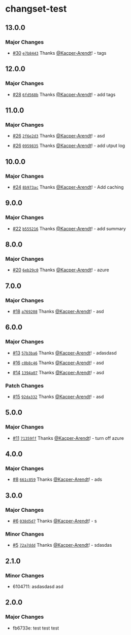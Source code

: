 # changset-test

## 13.0.0

### Major Changes

- [#30](https://github.com/Kacper-Arendt/changeset-test/pull/30) [`e7b8443`](https://github.com/Kacper-Arendt/changeset-test/commit/e7b84439d380b65870e630cbc0405f12986bbbb5) Thanks [@Kacper-Arendt](https://github.com/Kacper-Arendt)! - tags

## 12.0.0

### Major Changes

- [#28](https://github.com/Kacper-Arendt/changeset-test/pull/28) [`6fd568b`](https://github.com/Kacper-Arendt/changeset-test/commit/6fd568ba2c0533b4889f9a2f0fdd889f476a0580) Thanks [@Kacper-Arendt](https://github.com/Kacper-Arendt)! - add tags

## 11.0.0

### Major Changes

- [#26](https://github.com/Kacper-Arendt/changeset-test/pull/26) [`2f6e2d3`](https://github.com/Kacper-Arendt/changeset-test/commit/2f6e2d3e3b9f1d72b2cb60c9f7c102c8377b01c1) Thanks [@Kacper-Arendt](https://github.com/Kacper-Arendt)! - asd

- [#26](https://github.com/Kacper-Arendt/changeset-test/pull/26) [`0959835`](https://github.com/Kacper-Arendt/changeset-test/commit/09598358025c63b603dcbad590b7f89a333a5203) Thanks [@Kacper-Arendt](https://github.com/Kacper-Arendt)! - add utput log

## 10.0.0

### Major Changes

- [#24](https://github.com/Kacper-Arendt/changeset-test/pull/24) [`8b973ac`](https://github.com/Kacper-Arendt/changeset-test/commit/8b973acabeff398c36844afee326d9b5db72a49a) Thanks [@Kacper-Arendt](https://github.com/Kacper-Arendt)! - Add caching

## 9.0.0

### Major Changes

- [#22](https://github.com/Kacper-Arendt/changeset-test/pull/22) [`b555216`](https://github.com/Kacper-Arendt/changeset-test/commit/b555216da34e6addf0901c5e7f359f6ebbf619ff) Thanks [@Kacper-Arendt](https://github.com/Kacper-Arendt)! - add summary

## 8.0.0

### Major Changes

- [#20](https://github.com/Kacper-Arendt/changeset-test/pull/20) [`6eb29c0`](https://github.com/Kacper-Arendt/changeset-test/commit/6eb29c0fd4637575c37fa4ff2ce1f9d93f990c80) Thanks [@Kacper-Arendt](https://github.com/Kacper-Arendt)! - azure

## 7.0.0

### Major Changes

- [#18](https://github.com/Kacper-Arendt/changeset-test/pull/18) [`a769208`](https://github.com/Kacper-Arendt/changeset-test/commit/a76920827354174ece78a54539ddf5a4e6408f81) Thanks [@Kacper-Arendt](https://github.com/Kacper-Arendt)! - asd

## 6.0.0

### Major Changes

- [#13](https://github.com/Kacper-Arendt/changeset-test/pull/13) [`57b3ba6`](https://github.com/Kacper-Arendt/changeset-test/commit/57b3ba6a6b803498d849cdaeef0fd3c960747f0f) Thanks [@Kacper-Arendt](https://github.com/Kacper-Arendt)! - adasdasd

- [#16](https://github.com/Kacper-Arendt/changeset-test/pull/16) [`c0b8c46`](https://github.com/Kacper-Arendt/changeset-test/commit/c0b8c46c342f97ae041b64dbbbe7723f84ed04fd) Thanks [@Kacper-Arendt](https://github.com/Kacper-Arendt)! - asd

- [#14](https://github.com/Kacper-Arendt/changeset-test/pull/14) [`1394a07`](https://github.com/Kacper-Arendt/changeset-test/commit/1394a07c26bd5067f7ebd80ff6867f94fc63dba8) Thanks [@Kacper-Arendt](https://github.com/Kacper-Arendt)! - asd

### Patch Changes

- [#15](https://github.com/Kacper-Arendt/changeset-test/pull/15) [`92da332`](https://github.com/Kacper-Arendt/changeset-test/commit/92da3323c6d8bcbbd5203cc37bcb2a8701c8a9d5) Thanks [@Kacper-Arendt](https://github.com/Kacper-Arendt)! - asd

## 5.0.0

### Major Changes

- [#11](https://github.com/Kacper-Arendt/changeset-test/pull/11) [`71359ff`](https://github.com/Kacper-Arendt/changeset-test/commit/71359ff7f4f13bfc52576cf9fc37bfc08c5fe422) Thanks [@Kacper-Arendt](https://github.com/Kacper-Arendt)! - turn off azure

## 4.0.0

### Major Changes

- [#8](https://github.com/Kacper-Arendt/changeset-test/pull/8) [`661c859`](https://github.com/Kacper-Arendt/changeset-test/commit/661c8591e76b7d482f0b5e272d70b778e87feb20) Thanks [@Kacper-Arendt](https://github.com/Kacper-Arendt)! - ads

## 3.0.0

### Major Changes

- [#6](https://github.com/Kacper-Arendt/changeset-test/pull/6) [`038d5d7`](https://github.com/Kacper-Arendt/changeset-test/commit/038d5d796451bc7237cef72c20e1d47e86083a34) Thanks [@Kacper-Arendt](https://github.com/Kacper-Arendt)! - s

### Minor Changes

- [#5](https://github.com/Kacper-Arendt/changeset-test/pull/5) [`72a7ddd`](https://github.com/Kacper-Arendt/changeset-test/commit/72a7ddd834d132d5a27c51a0e6782640acd9248e) Thanks [@Kacper-Arendt](https://github.com/Kacper-Arendt)! - sdasdas

## 2.1.0

### Minor Changes

- 6104711: asdasdasd asd

## 2.0.0

### Major Changes

- fb6733e: test test test
